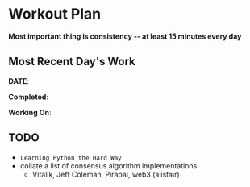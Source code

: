 # Workout Plan

**Most important thing is consistency -- at least 15 minutes every day**

## Most Recent Day's Work

**DATE**:

**Completed**:

**Working On**:

## TODO

* `Learning Python the Hard Way`
* collate a list of consensus algorithm implementations
    * Vitalik, Jeff Coleman, Pirapai, web3 (alistair)